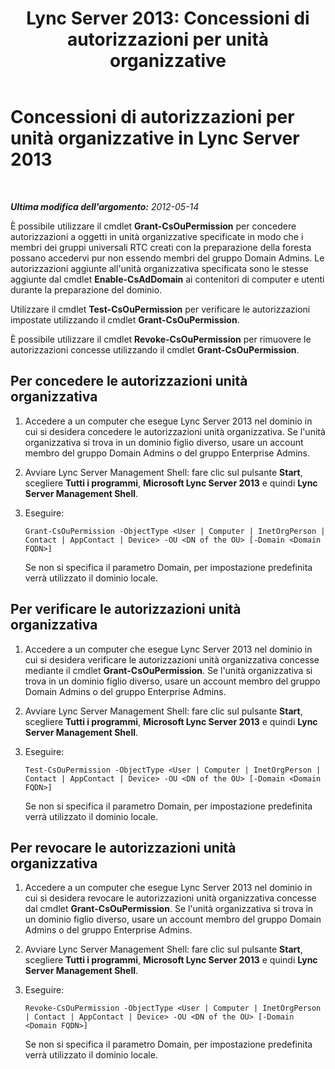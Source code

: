 ﻿---
title: 'Lync Server 2013: Concessioni di autorizzazioni per unità organizzative'
TOCTitle: Concessioni di autorizzazioni per unità organizzative
ms:assetid: 95ee5ffa-39b1-4d80-87a2-27bb364f7396
ms:mtpsurl: https://technet.microsoft.com/it-it/library/Gg398763(v=OCS.15)
ms:contentKeyID: 49301375
ms.date: 08/24/2015
mtps_version: v=OCS.15
ms.translationtype: HT
---

# Concessioni di autorizzazioni per unità organizzative in Lync Server 2013

 

_**Ultima modifica dell'argomento:** 2012-05-14_

È possibile utilizzare il cmdlet **Grant-CsOuPermission** per concedere autorizzazioni a oggetti in unità organizzative specificate in modo che i membri dei gruppi universali RTC creati con la preparazione della foresta possano accedervi pur non essendo membri del gruppo Domain Admins. Le autorizzazioni aggiunte all'unità organizzativa specificata sono le stesse aggiunte dal cmdlet **Enable-CsAdDomain** ai contenitori di computer e utenti durante la preparazione del dominio.

Utilizzare il cmdlet **Test-CsOuPermission** per verificare le autorizzazioni impostate utilizzando il cmdlet **Grant-CsOuPermission**.

È possibile utilizzare il cmdlet **Revoke-CsOuPermission** per rimuovere le autorizzazioni concesse utilizzando il cmdlet **Grant-CsOuPermission**.

## Per concedere le autorizzazioni unità organizzativa

1.  Accedere a un computer che esegue Lync Server 2013 nel dominio in cui si desidera concedere le autorizzazioni unità organizzativa. Se l'unità organizzativa si trova in un dominio figlio diverso, usare un account membro del gruppo Domain Admins o del gruppo Enterprise Admins.

2.  Avviare Lync Server Management Shell: fare clic sul pulsante **Start**, scegliere **Tutti i programmi**, **Microsoft Lync Server 2013** e quindi **Lync Server Management Shell**.

3.  Eseguire:
    
        Grant-CsOuPermission -ObjectType <User | Computer | InetOrgPerson | Contact | AppContact | Device> -OU <DN of the OU> [-Domain <Domain FQDN>]
    
    Se non si specifica il parametro Domain, per impostazione predefinita verrà utilizzato il dominio locale.

## Per verificare le autorizzazioni unità organizzativa

1.  Accedere a un computer che esegue Lync Server 2013 nel dominio in cui si desidera verificare le autorizzazioni unità organizzativa concesse mediante il cmdlet **Grant-CsOuPermission**. Se l'unità organizzativa si trova in un dominio figlio diverso, usare un account membro del gruppo Domain Admins o del gruppo Enterprise Admins.

2.  Avviare Lync Server Management Shell: fare clic sul pulsante **Start**, scegliere **Tutti i programmi**, **Microsoft Lync Server 2013** e quindi **Lync Server Management Shell**.

3.  Eseguire:
    
        Test-CsOuPermission -ObjectType <User | Computer | InetOrgPerson | Contact | AppContact | Device> -OU <DN of the OU> [-Domain <Domain FQDN>]
    
    Se non si specifica il parametro Domain, per impostazione predefinita verrà utilizzato il dominio locale.

## Per revocare le autorizzazioni unità organizzativa

1.  Accedere a un computer che esegue Lync Server 2013 nel dominio in cui si desidera revocare le autorizzazioni unità organizzativa concesse dal cmdlet **Grant-CsOuPermission**. Se l'unità organizzativa si trova in un dominio figlio diverso, usare un account membro del gruppo Domain Admins o del gruppo Enterprise Admins.

2.  Avviare Lync Server Management Shell: fare clic sul pulsante **Start**, scegliere **Tutti i programmi**, **Microsoft Lync Server 2013** e quindi **Lync Server Management Shell**.

3.  Eseguire:
    
        Revoke-CsOuPermission -ObjectType <User | Computer | InetOrgPerson | Contact | AppContact | Device> -OU <DN of the OU> [-Domain <Domain FQDN>]
    
    Se non si specifica il parametro Domain, per impostazione predefinita verrà utilizzato il dominio locale.

